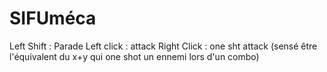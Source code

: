 # SIFUméca

Left Shift : Parade
Left click : attack
Right Click : one sht attack (sensé être l'équivalent du x+y qui one shot un ennemi lors d'un combo)
